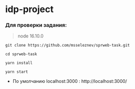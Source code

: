 # idp-project
### Для проверки задания:
> node 16.10.0
```
git clone https://github.com/msseleznev/sprweb-task.git
```
```
cd sprweb-task
```
```
yarn install
```

```
yarn start
```
- По умолчанию localhost:3000 :   http://localhost:3000/

